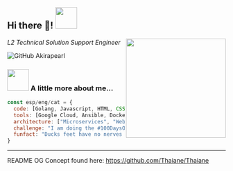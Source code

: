 <h2> Hi there 👋! <img src="https://media.giphy.com/media/mGcNjsfWAjY5AEZNw6/giphy.gif" width="50"></h2>
<img align='right' src="https://cdn.wallpapersafari.com/10/45/3euNsd.jpg" width="230">
<p><em>L2 Technical Solution Support Engineer</em></p>
<!--
[![Linkedin: sergiodomingo](https://img.shields.io/badge/-Sergio&nbsp;Domingo-blue?style=flat-square&logo=Linkedin&logoColor=white&link=https://www.linkedin.com/in/sergio-d-3975791a4/)](https://www.linkedin.com/in/sergio-d-3975791a4/)
-->

![GitHub Akirapearl](https://img.shields.io/github/followers/Akirapearl?label=follow&style=social)


### <img src="https://media.tenor.com/3arJZZkFW6kAAAAi/dancing-duck-danse.gif" width="50"> A little more about me...  

```javascript
const esp/eng/cat = {
  code: [Golang, Javascript, HTML, CSS],
  tools: [Google Cloud, Ansible, Docker, Kubernetes, Linux/Windows, MySQL, MongoDB],
  architecture: ["Microservices", "Webapps", "LAMP", "View Controller"],
  challenge: "I am doing the #100DaysOfCode challenge focused on Ansible and Web-dev technologies",
  funfact: "Ducks feet have no nerves or blood vessels, meaning their feet don’t feel the cold".
}
```
<!--
🌱 As a hobby, I'm a Magic The Gathering player, I love reading manga and scifi, fantasy and young-adult novels.

⚡ Nowadays i'm a full time Technical Solution Support Engineer, getting more hands-on experience into my own IT carreer. Previous professional experience as Devops Automation Engineer

🔭 Looking to collaborate on begginer-friendly projects, so i can keep on learning new things!

🤔 Fun fact: Ducks feet have no nerves or blood vessels, meaning their feet don’t feel the cold.

 pronouns: "" | "",
  techCommunities: {
                        coorganizer: "AfroPython",
                        speaker: "Latinity",
                        mentor: "EducaTRANSforma"
                      },
-->

---
README OG Concept found here: https://github.com/Thaiane/Thaiane
